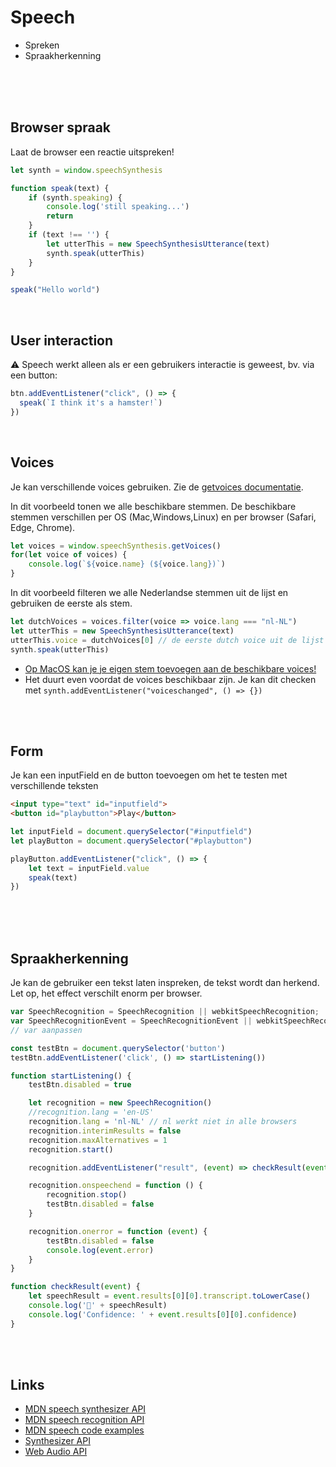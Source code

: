 # Speech

- Spreken
- Spraakherkenning

<br><br><bR>


## Browser spraak

Laat de browser een reactie uitspreken!

```javascript
let synth = window.speechSynthesis

function speak(text) {
    if (synth.speaking) {
        console.log('still speaking...')
        return
    }
    if (text !== '') {
        let utterThis = new SpeechSynthesisUtterance(text)
        synth.speak(utterThis)
    }
}

speak("Hello world")
```
<Br>

## User interaction

⚠️ Speech werkt alleen als er een gebruikers interactie is geweest, bv. via een button:

```typescript
btn.addEventListener("click", () => {
  speak(`I think it's a hamster!`)
})
```
<br>

## Voices

Je kan verschillende voices gebruiken. Zie de [getvoices documentatie](https://developer.mozilla.org/en-US/docs/Web/API/SpeechSynthesis/getVoices).

In dit voorbeeld tonen we alle beschikbare stemmen. De beschikbare stemmen verschillen per OS (Mac,Windows,Linux) en per browser (Safari, Edge, Chrome).

```typescript
let voices = window.speechSynthesis.getVoices()
for(let voice of voices) {
    console.log(`${voice.name} (${voice.lang})`)
}
```
In dit voorbeeld filteren we alle Nederlandse stemmen uit de lijst en gebruiken de eerste als stem.
```js
let dutchVoices = voices.filter(voice => voice.lang === "nl-NL")
let utterThis = new SpeechSynthesisUtterance(text)
utterThis.voice = dutchVoices[0] // de eerste dutch voice uit de lijst
synth.speak(utterThis)
```

- [Op MacOS kan je je eigen stem toevoegen aan de beschikbare voices!](https://support.apple.com/en-gb/guide/mac-help/mchldfd72333/mac)
- Het duurt even voordat de voices beschikbaar zijn. Je kan dit checken met `synth.addEventListener("voiceschanged", () => {})`

<br>
<Br>
    
## Form

Je kan een inputField en de button toevoegen om het te testen met verschillende teksten

```html
<input type="text" id="inputfield">
<button id="playbutton">Play</button>
```

```javascript
let inputField = document.querySelector("#inputfield")
let playButton = document.querySelector("#playbutton")

playButton.addEventListener("click", () => {
    let text = inputField.value
    speak(text)
})
```


<br>
<br>
<br>

## Spraakherkenning

Je kan de gebruiker een tekst laten inspreken, de tekst wordt dan herkend. Let op, het effect verschilt enorm per browser. 

```js
var SpeechRecognition = SpeechRecognition || webkitSpeechRecognition;
var SpeechRecognitionEvent = SpeechRecognitionEvent || webkitSpeechRecognitionEvent;
// var aanpassen

const testBtn = document.querySelector('button')
testBtn.addEventListener('click', () => startListening())

function startListening() {
    testBtn.disabled = true

    let recognition = new SpeechRecognition()
    //recognition.lang = 'en-US'
    recognition.lang = 'nl-NL' // nl werkt niet in alle browsers
    recognition.interimResults = false
    recognition.maxAlternatives = 1
    recognition.start()

    recognition.addEventListener("result", (event) => checkResult(event))

    recognition.onspeechend = function () {
        recognition.stop()
        testBtn.disabled = false
    }

    recognition.onerror = function (event) {
        testBtn.disabled = false
        console.log(event.error)
    }
}

function checkResult(event) {
    let speechResult = event.results[0][0].transcript.toLowerCase()
    console.log('🚨' + speechResult)
    console.log('Confidence: ' + event.results[0][0].confidence)
}
```

<br><br>

## Links

- [MDN speech synthesizer API](https://developer.mozilla.org/en-US/docs/Web/API/SpeechSynthesis)
- [MDN speech recognition API](https://developer.mozilla.org/en-US/docs/Web/API/Web_Speech_API/Using_the_Web_Speech_API)
- [MDN speech code examples](https://github.com/mdn/dom-examples/tree/main/web-speech-api)
- [Synthesizer API](https://developer.mozilla.org/en-US/docs/Web/API/OscillatorNode)
- [Web Audio API](https://developer.mozilla.org/en-US/docs/Web/API/Web_Audio_API)	

